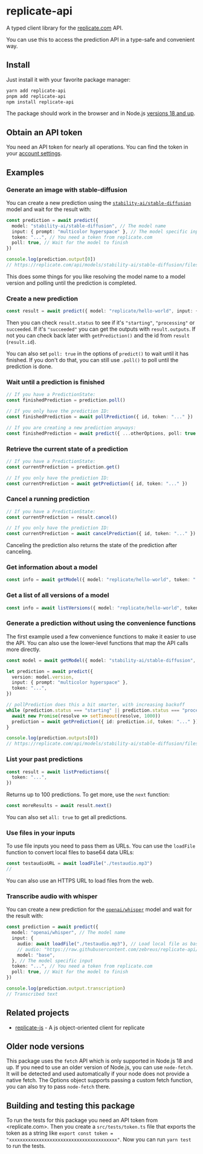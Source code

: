# replicate-api

A typed client library for the [replicate.com](https://replicate.com/) API.

You can use this to access the prediction API in a type-safe and convenient way.

## Install

Just install it with your favorite package manager:

```bash
yarn add replicate-api
pnpm add replicate-api
npm install replicate-api
```

The package should work in the browser and in Node.js [versions 18 and up](#older-node-versions).

## Obtain an API token

You need an API token for nearly all operations. You can find the token in your
[account settings](https://replicate.com/account).

## Examples

### Generate an image with stable-diffusion

You can create a new prediction using the
[`stability-ai/stable-diffusion`](https://replicate.com/stability-ai/stable-diffusion) model and wait for the result
with:

```typescript
const prediction = await predict({
  model: "stability-ai/stable-diffusion", // The model name
  input: { prompt: "multicolor hyperspace" }, // The model specific input
  token: "...", // You need a token from replicate.com
  poll: true, // Wait for the model to finish
})

console.log(prediction.output[0])
// https://replicate.com/api/models/stability-ai/stable-diffusion/files/58a1dcfc-3d5d-4297-bac2-5395294fe463/out-0.png
```

This does some things for you like resolving the model name to a model version and polling until the prediction is
completed.

### Create a new prediction

```typescript
const result = await predict({ model: "replicate/hello-world", input: { prompt: "..." }, token: "..." })
```

Then you can check `result.status` to see if it's `"starting"`, `"processing"` or `succeeded`. If it's `"succeeded"` you
can get the outputs with `result.outputs`. If not you can check back later with `getPrediction()` and the id from
`result` (`result.id`).

You can also set `poll: true` in the options of `predict()` to wait until it has finished. If you don't do that, you can
still use `.poll()` to poll until the prediction is done.

### Wait until a prediction is finished

```typescript
// If you have a PredictionState:
const finishedPrediction = prediction.poll()

// If you only have the prediction ID:
const finishedPrediction = await pollPrediction({ id, token: "..." })

// If you are creating a new prediction anyways:
const finishedPrediction = await predict({ ...otherOptions, poll: true })
```

### Retrieve the current state of a prediction

```typescript
// If you have a PredictionState:
const currentPrediction = prediction.get()

// If you only have the prediction ID:
const currentPrediction = await getPrediction({ id, token: "..." })
```

### Cancel a running prediction

```typescript
// If you have a PredictionState:
const currentPrediction = result.cancel()

// If you only have the prediction ID:
const currentPrediction = await cancelPrediction({ id, token: "..." })
```

Canceling the prediction also returns the state of the prediction after canceling.

### Get information about a model

```typescript
const info = await getModel({ model: "replicate/hello-world", token: "..." })
```

### Get a list of all versions of a model

```typescript
const info = await listVersions({ model: "replicate/hello-world", token: "..." })
```

### Generate a prediction without using the convenience functions

The first example used a few convenience functions to make it easier to use the API. You can also use the lower-level
functions that map the API calls more directly.

```typescript
const model = await getModel({ model: "stability-ai/stable-diffusion", token: "..." })

let prediction = await predict({
  version: model.version,
  input: { prompt: "multicolor hyperspace" },
  token: "...",
})

// pollPrediction does this a bit smarter, with increasing backoff
while (prediction.status === "starting" || prediction.status === "processing") {
  await new Promise(resolve => setTimeout(resolve, 1000))
  prediction = await getPrediction({ id: prediction.id, token: "..." })
}

console.log(prediction.outputs[0])
// https://replicate.com/api/models/stability-ai/stable-diffusion/files/58a1dcfc-3d5d-4297-bac2-5395294fe463/out-0.png
```

### List your past predictions

```typescript
const result = await listPredictions({
  token: "...",
})
```

Returns up to 100 predictions. To get more, use the `next` function:

```typescript
const moreResults = await result.next()
```

You can also set `all: true` to get all predictions.

### Use files in your inputs

To use file inputs you need to pass them as URLs. You can use the `loadFile` function to convert local files to base64
data URLs:

```typescript
const testaudioURL = await loadFile("./testaudio.mp3")
//
```

You can also use an HTTPS URL to load files from the web.

### Transcribe audio with whisper

You can create a new prediction for the [`openai/whisper`](https://replicate.com/openai/whisper) model and wait for the
result with:

```typescript
const prediction = await predict({
  model: "openai/whisper", // The model name
  input: {
    audio: await loadFile("./testaudio.mp3"), // Load local file as base64 dataurl
    // audio: "https://raw.githubusercontent.com/zebreus/replicate-api/master/testaudio.mp3", // Load from a URL
    model: "base",
  }, // The model specific input
  token: "...", // You need a token from replicate.com
  poll: true, // Wait for the model to finish
})

console.log(prediction.output.transcription)
// Transcribed text
```

## Related projects

- [replicate-js](https://github.com/nicholascelestin/replicate-js) - A js object-oriented client for replicate

## Older node versions

This package uses the `fetch` API which is only supported in Node.js 18 and up. If you need to use an older version of
Node.js, you can use `node-fetch`. It will be detected and used automatically if your node does not provide a native
fetch. The Options object supports passing a custom fetch function, you can also try to pass `node-fetch` there.

## Building and testing this package

To run the tests for this package you need an API token from <replicate.com>. Then you create a `src/tests/token.ts`
file that exports the token as a string like `export const token = "xxxxxxxxxxxxxxxxxxxxxxxxxxxxxxxxxxxxxxxx"`. Now you
can run `yarn test` to run the tests.
